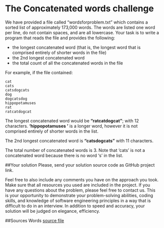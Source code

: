# The Concatenated words challenge
We have provided a file called “wordsforproblem.txt” which contains a sorted list of approximately 173,000 words. The words are listed one word per line, do not contain spaces, and are all lowercase. Your task is to write a program that reads the file and provides the following:
* the longest concatenated word (that is, the longest word that is comprised entirely of shorter
 words in the file)
* the 2nd longest concatenated word
* the total count of all the concatenated words in the file

For example, if the file contained:
````
cat
cats
catsdogcats
dog
dogcatsdog
hippopotamuses
rat
ratcatdogcat
````

The longest concatenated word would be **“ratcatdogcat”**; with 12 characters. **‘hippopotamuses
’** is a longer word, however it is not comprised entirely of shorter words in the list.

The 2nd longest concatenated word is **“catsdogcats”** with 11 characters.

The total number of concatenated words is 3. Note that ‘cats’ is not a concatenated word because there is no word ‘s’ in the list.


##Your solution
Please, send your solution source code as GitHub project link.

Feel free to also include any comments you have on the approach you took. Make sure that all resources you used are included in the project. If you have any questions about the problem, please feel free to contact us. This is your opportunity to demonstrate your problem-solving abilities, coding skills, and knowledge of software engineering principles in a way that is difficult to do in an interview. In addition to speed and accuracy, your solution will be judged on elegance, efficiency.

##Sources
Words [source file](https://mate-academy.github.io/jv-program-fulltime/test_assigment/words_problem/wordsforproblem.txt)
